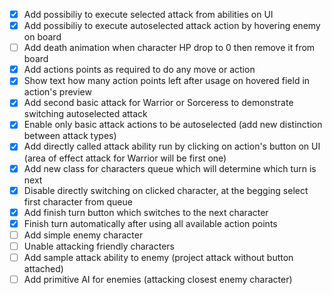 - [x] Add possibiliy to execute selected attack from abilities on UI
- [x] Add possibiliy to execute autoselected attack action by hovering enemy on board
- [ ] Add death animation when character HP drop to 0 then remove it from board
- [x] Add actions points as required to do any move or action
- [x] Show text how many action points left after usage on hovered field in action's preview
- [x] Add second basic attack for Warrior or Sorceress to demonstrate switching autoselected attack
- [x] Enable only basic attack actions to be autoselected (add new distinction between attack types)
- [x] Add directly called attack ability run by clicking on action's button on UI (area of effect attack for Warrior will be first one)
- [x] Add new class for characters queue which will determine which turn is next
- [x] Disable directly switching on clicked character, at the begging select first character from queue
- [x] Add finish turn button which switches to the next character
- [x] Finish turn automatically after using all available action points
- [ ] Add simple enemy character
- [ ] Unable attacking friendly characters
- [ ] Add sample attack ability to enemy (project attack without button attached)
- [ ] Add primitive AI for enemies (attacking closest enemy character)